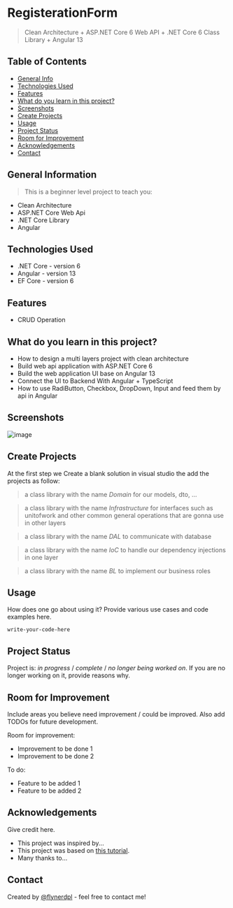 # RegisterationForm 
> Clean Architecture + ASP.NET Core 6 Web API + .NET Core 6 Class Library + Angular 13

## Table of Contents
* [General Info](#general-information)
* [Technologies Used](#technologies-used)
* [Features](#features)
* [What do you learn in this project?](#what-do-you-learn-in-this-project)
* [Screenshots](#screenshots)
* [Create Projects](#create-projects)
* [Usage](#usage)
* [Project Status](#project-status)
* [Room for Improvement](#room-for-improvement)
* [Acknowledgements](#acknowledgements)
* [Contact](#contact)
<!-- * [License](#license) -->


## General Information
> This is a beginner level project to teach you:
- Clean Architecture
- ASP.NET Core Web Api
- .NET Core Library
- Angular


## Technologies Used
- .NET Core - version 6
- Angular - version 13
- EF Core - version 6



## Features
- CRUD Operation


## What do you learn in this project?
- How to design a multi layers project with clean architecture
- Build web api application with ASP.NET Core 6
- Build the web application UI base on Angular 13 
- Connect the UI to Backend With Angular + TypeScript 
- How to use RadiButton, Checkbox, DropDown, Input and feed them by api in Angular


## Screenshots
![image](https://user-images.githubusercontent.com/30793006/181934783-d6d901a7-102c-4907-9377-7558753a6c51.png)


## Create Projects
At the first step we Create a blank solution in visual studio the add the projects as follow:
> a class library with the name *Domain* for our models, dto, ...

> a class library with the name *Infrastructure* for interfaces such as unitofwork and other common general operations that are gonna use in other layers

> a class library with the name *DAL* to communicate with database

> a class library with the name *IoC* to handle our dependency injections in one layer

> a class library with the name *BL* to implement our business roles 


## Usage
How does one go about using it?
Provide various use cases and code examples here.

`write-your-code-here`


## Project Status
Project is: _in progress_ / _complete_ / _no longer being worked on_. If you are no longer working on it, provide reasons why.


## Room for Improvement
Include areas you believe need improvement / could be improved. Also add TODOs for future development.

Room for improvement:
- Improvement to be done 1
- Improvement to be done 2

To do:
- Feature to be added 1
- Feature to be added 2


## Acknowledgements
Give credit here.
- This project was inspired by...
- This project was based on [this tutorial](https://www.example.com).
- Many thanks to...


## Contact
Created by [@flynerdpl](https://www.flynerd.pl/) - feel free to contact me!


<!-- Optional -->
<!-- ## License -->
<!-- This project is open source and available under the [... License](). -->

<!-- You don't have to include all sections - just the one's relevant to your project -->

